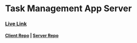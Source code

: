 # Task Management App Server

### [Live Link](https://main--adorable-chebakia-fed921.netlify.app/)

#### [Client Repo](https://github.com/StepAsideLiL/task-management-app-reactjs) | [Server Repo](https://github.com/StepAsideLiL/task-management-app-server)
